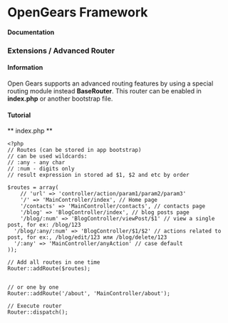 # OpenGears Framework 
**Documentation**

### Extensions / Advanced Router

#### Information

Open Gears supports an advanced routing features by using a special routing module instead **BaseRouter**.
This router can be enabled in **index.php** or another bootstrap file.

#### Tutorial
** index.php **
```
<?php
// Routes (can be stored in app bootstrap)
// can be used wildcards:
// :any - any char
// :num - digits only
// result expression in stored ad $1, $2 and etc by order

$routes = array(
    // 'url' => 'controller/action/param1/param2/param3'
    '/' => 'MainController/index', // Home page
    '/contacts' => 'MainController/contacts', // contacts page
    '/blog' => 'BlogController/index', // blog posts page
    '/blog/:num' => 'BlogController/viewPost/$1' // view a single post, for ex: /blog/123
  '/blog/:any/:num' => 'BlogController/$1/$2' // actions related to post, for ex:, /blog/edit/123 или /blog/dеlete/123
  '/:any' => 'MainController/anyAction' // case default
));

// Add all routes in one time
Router::addRoute($routes);


// or one bу one
Router::addRoute('/about', 'MainController/about');

// Execute router
Router::dispatch();


```
